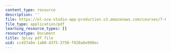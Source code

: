 ```yaml
---
content_type: resource
description: ''
file: https://ol-ocw-studio-app-production.s3.amazonaws.com/courses/7-01sc-fundamentals-of-biology-fall-2011/cc437a8e1a88d3753750f928a6e998ec_uDXH6Uu0ghc.pdf
file_type: application/pdf
learning_resource_types: []
resourcetype: Document
title: 3play pdf file
uid: cc437a8e-1a88-d375-3750-f928a6e998ec
---
```

